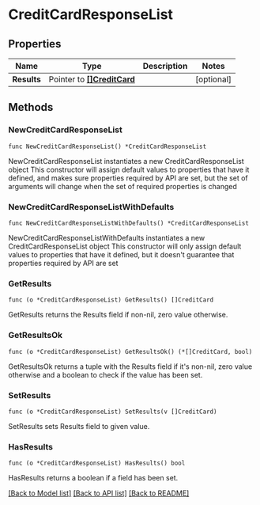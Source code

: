# CreditCardResponseList

## Properties

Name | Type | Description | Notes
------------ | ------------- | ------------- | -------------
**Results** | Pointer to [**[]CreditCard**](CreditCard.md) |  | [optional] 

## Methods

### NewCreditCardResponseList

`func NewCreditCardResponseList() *CreditCardResponseList`

NewCreditCardResponseList instantiates a new CreditCardResponseList object
This constructor will assign default values to properties that have it defined,
and makes sure properties required by API are set, but the set of arguments
will change when the set of required properties is changed

### NewCreditCardResponseListWithDefaults

`func NewCreditCardResponseListWithDefaults() *CreditCardResponseList`

NewCreditCardResponseListWithDefaults instantiates a new CreditCardResponseList object
This constructor will only assign default values to properties that have it defined,
but it doesn't guarantee that properties required by API are set

### GetResults

`func (o *CreditCardResponseList) GetResults() []CreditCard`

GetResults returns the Results field if non-nil, zero value otherwise.

### GetResultsOk

`func (o *CreditCardResponseList) GetResultsOk() (*[]CreditCard, bool)`

GetResultsOk returns a tuple with the Results field if it's non-nil, zero value otherwise
and a boolean to check if the value has been set.

### SetResults

`func (o *CreditCardResponseList) SetResults(v []CreditCard)`

SetResults sets Results field to given value.

### HasResults

`func (o *CreditCardResponseList) HasResults() bool`

HasResults returns a boolean if a field has been set.


[[Back to Model list]](../README.md#documentation-for-models) [[Back to API list]](../README.md#documentation-for-api-endpoints) [[Back to README]](../README.md)


